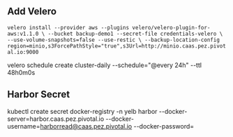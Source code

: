 ## Add Velero
`velero install --provider aws --plugins velero/velero-plugin-for-aws:v1.1.0 \
--bucket backup-demo1 --secret-file credentials-velero \
--use-volume-snapshots=false --use-restic \
--backup-location-config region=minio,s3ForcePathStyle="true",s3Url=http://minio.caas.pez.pivotal.io:9000
    `

velero schedule create cluster-daily --schedule="@every 24h" --ttl 48h0m0s


## Harbor Secret
kubectl create secret docker-registry -n yelb harbor --docker-server=harbor.caas.pez.pivotal.io --docker-username=harborread@caas.pez.pivotal.io --docker-password=<password>

